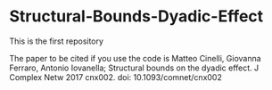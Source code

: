 # Structural-Bounds-Dyadic-Effect
This is the first repository

The paper to be cited if you use the code is Matteo Cinelli, Giovanna Ferraro, Antonio Iovanella; 
Structural bounds on the dyadic effect. J Complex Netw 2017 cnx002. doi: 10.1093/comnet/cnx002

